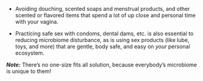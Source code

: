 - Avoiding douching, scented soaps and menstrual products, and other scented or flavored items that spend a lot of up close and personal time with your vagina. 

- Practicing safe sex with condoms, dental dams, etc. is also essential to reducing microbiome disturbance, as is using sex products (like lube, toys, and more) that are gentle, body safe, and easy on _your_ personal ecosystem. 

***Note:*** There’s no one-size fits all solution, because everybody’s microbiome is unique to them!
